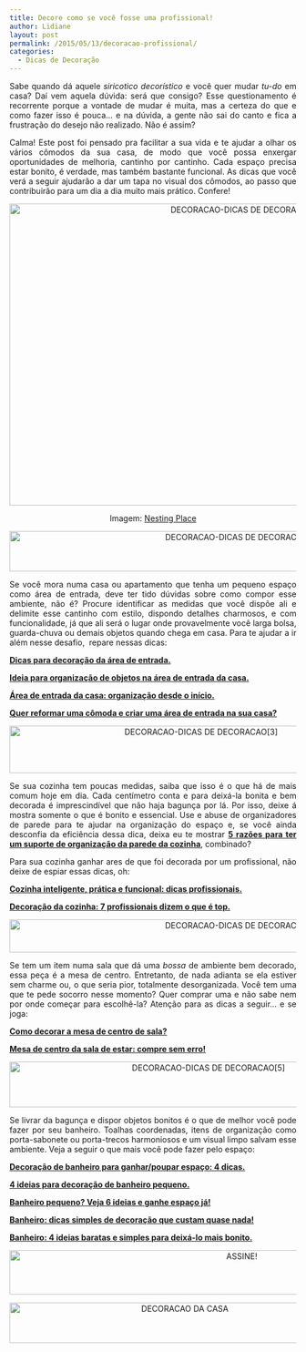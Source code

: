 ```yaml
---
title: Decore como se você fosse uma profissional!
author: Lidiane
layout: post
permalink: /2015/05/13/decoracao-profissional/
categories:
  - Dicas de Decoração
---
```

<p align="justify">
  Sabe quando dá aquele <em>siricotico decorístico</em> e você quer mudar <em>tu-do</em> em casa? Daí vem aquela dúvida: será que consigo? Esse questionamento é recorrente porque a vontade de mudar é muita, mas a certeza do que e como fazer isso é pouca… e na dúvida, a gente não sai do canto e fica a frustração do desejo não realizado. Não é assim?
</p>

<p align="justify">
  Calma! Este post foi pensado pra facilitar a sua vida e te ajudar a olhar os vários cômodos da sua casa, de modo que você possa enxergar oportunidades de melhoria, cantinho por cantinho. Cada espaço precisa estar bonito, é verdade, mas também bastante funcional. As dicas que você verá a seguir ajudarão a dar um tapa no visual dos cômodos, ao passo que contribuirão para um dia a dia muito mais prático. Confere!
</p>

<p align="center">
  <a href="https://www.trololodemulher.com.br/2015/05/DECORACAO-DICAS-DE-DECORACAO.jpg"><img class="alignnone size-full wp-image-10911" src="https://www.trololodemulher.com.br/2015/05/DECORACAO-DICAS-DE-DECORACAO.jpg" alt="DECORACAO-DICAS DE DECORACAO" width="800" height="530" /></a>
</p>

<p align="center">
  Imagem: <a href="http://www.thenester.com/" target="_blank" rel="noopener noreferrer">Nesting Place</a>
</p>

<p align="center">
  <a href="https://www.trololodemulher.com.br/2015/05/DECORACAO-DICAS-DE-DECORACAO2.jpg"><img class="alignnone size-full wp-image-10912" src="https://www.trololodemulher.com.br/2015/05/DECORACAO-DICAS-DE-DECORACAO2.jpg" alt="DECORACAO-DICAS DE DECORACAO[2]" width="800" height="71" /></a>
</p>

<p style="text-align: justify;" align="center">
  Se você mora numa casa ou apartamento que tenha um pequeno espaço como área de entrada, deve ter tido dúvidas sobre como compor esse ambiente, não é? Procure identificar as medidas que você dispõe ali e delimite esse cantinho com estilo, dispondo detalhes charmosos, e com funcionalidade, já que ali será o lugar onde provavelmente você larga bolsa, guarda-chuva ou demais objetos quando chega em casa. Para te ajudar a ir além nesse desafio,  repare nessas dicas:
</p>

<p align="justify">
  <a href="http://www.trololodemulher.com.br/2009/02/16/area-de-entrada/" target="_blank" rel="noopener noreferrer"><strong>Dicas para decoração da área de entrada.</strong></a>
</p>

<p align="justify">
  <a href="http://www.trololodemulher.com.br/2009/01/17/organizacao-area-entrada/" target="_blank" rel="noopener noreferrer"><strong>Ideia para organização de objetos na área de entrada da casa.</strong></a>
</p>

<p align="justify">
  <a href="http://www.decoracaodacasa.com/area-de-entrada-da-casa/" target="_blank" rel="noopener noreferrer"><strong>Área de entrada da casa: organização desde o início.</strong></a>
</p>

<p align="justify">
  <a href="http://www.decoracaodacasa.com/comoda-hall-de-entrada/" target="_blank" rel="noopener noreferrer"><strong>Quer reformar uma cômoda e criar uma área de entrada na sua casa?</strong></a>
</p>

<p align="center">
  <a href="https://www.trololodemulher.com.br/2015/05/DECORACAO-DICAS-DE-DECORACAO3.png"><img class="alignnone size-full wp-image-10913" src="https://www.trololodemulher.com.br/2015/05/DECORACAO-DICAS-DE-DECORACAO3.png" alt="DECORACAO-DICAS DE DECORACAO[3]" width="657" height="83" /></a>
</p>

<p align="justify">
  Se sua cozinha tem poucas medidas, saiba que isso é o que há de mais comum hoje em dia. Cada centímetro conta e para deixá-la bonita e bem decorada é imprescindível que não haja bagunça por lá. Por isso, deixe á mostra somente o que é bonito e essencial. Use e abuse de organizadores de parede para te ajudar na organização do espaço e, se você ainda desconfia da eficiência dessa dica, deixa eu te mostrar <a href="http://www.trololodemulher.com.br/2012/07/27/suporte-organizacao-cozinha/" target="_blank" rel="noopener noreferrer"><strong>5 razões para ter um suporte de organização da parede da cozinha</strong></a>, combinado?
</p>

<p align="justify">
  Para sua cozinha ganhar ares de que foi decorada por um profissional, não deixe de espiar essas dicas, oh:
</p>

<p align="justify">
  <a href="http://www.decoracaodacasa.com/cozinha-decoracao-dicas/" target="_blank" rel="noopener noreferrer"><strong>Cozinha inteligente, prática e funcional: dicas profissionais.</strong></a>
</p>

<p align="justify">
  <a href="http://www.decoracaodacasa.com/decoracao-da-cozinha-2/" target="_blank" rel="noopener noreferrer"><strong>Decoração da cozinha: 7 profissionais dizem o que é top.</strong></a>
</p>

<p align="center">
  <a href="https://www.trololodemulher.com.br/2015/05/DECORACAO-DICAS-DE-DECORACAO4.jpg"><img class="alignnone size-full wp-image-10914" src="https://www.trololodemulher.com.br/2015/05/DECORACAO-DICAS-DE-DECORACAO4.jpg" alt="DECORACAO-DICAS DE DECORACAO[4]" width="800" height="58" /></a>
</p>

<p align="justify">
  Se tem um item numa sala que dá uma <em>bossa</em> de ambiente bem decorado, essa peça é a mesa de centro. Entretanto, de nada adianta se ela estiver sem charme ou, o que seria pior, totalmente desorganizada. Você tem uma que te pede socorro nesse momento? Quer comprar uma e não sabe nem por onde começar para escolhê-la? Atenção para as dicas a seguir… e se joga:
</p>

<p align="justify">
  <a href="http://www.trololodemulher.com.br/2009/02/10/como-decorar-mesa-centro-sala/" target="_blank" rel="noopener noreferrer"><strong>Como decorar a mesa de centro de sala?</strong></a>
</p>

<p align="justify">
  <a href="http://www.decoracaodacasa.com/mesa-centro-sala-estar/" target="_blank" rel="noopener noreferrer"><strong>Mesa de centro da sala de estar: compre sem erro!</strong></a>
</p>

<p align="center">
  <a href="https://www.trololodemulher.com.br/2015/05/DECORACAO-DICAS-DE-DECORACAO5.png"><img class="alignnone size-full wp-image-10915" src="https://www.trololodemulher.com.br/2015/05/DECORACAO-DICAS-DE-DECORACAO5.png" alt="DECORACAO-DICAS DE DECORACAO[5]" width="683" height="80" /></a>
</p>

<p align="justify">
  Se livrar da bagunça e dispor objetos bonitos é o que de melhor você pode fazer por seu banheiro. Toalhas coordenadas, itens de organização como porta-sabonete ou porta-trecos harmoniosos e um visual limpo salvam esse ambiente. Veja a seguir o que mais você pode fazer pelo espaço:
</p>

<p align="justify">
  <a href="http://www.trololodemulher.com.br/2013/09/02/decoracao-banheiro-pequeno-2/" target="_blank" rel="noopener noreferrer"><strong>Decoração de banheiro para ganhar/poupar espaço: 4 dicas.</strong></a>
</p>

<p align="justify">
  <a href="http://www.trololodemulher.com.br/2011/10/05/decoracao-banheiro-pequeno/" target="_blank" rel="noopener noreferrer"><strong>4 ideias para decoração de banheiro pequeno.</strong></a>
</p>

<p align="justify">
  <a href="http://www.decoracaodacasa.com/banheiro-pequeno/" target="_blank" rel="noopener noreferrer"><strong>Banheiro pequeno? Veja 6 ideias e ganhe espaço já!</strong></a>
</p>

<p align="justify">
  <a href="http://www.decoracaodacasa.com/banheiro-de-decoracao/" target="_blank" rel="noopener noreferrer"><strong>Banheiro: dicas simples de decoração que custam quase nada!</strong></a>
</p>

<p align="justify">
  <a href="http://www.decoracaodacasa.com/banheiro-decoracao/" target="_blank" rel="noopener noreferrer"><strong>Banheiro: 4 ideias baratas e simples para deixá-lo mais bonito.</strong></a>
</p>

<p align="center">
  <a href="http://feedburner.google.com/fb/a/mailverify?uri=blogbichafemea&loc=pt_BR" target="_blank" rel="noopener noreferrer"><img class="alignnone size-full wp-image-10439" src="https://www.trololodemulher.com.br/2014/09/ASSINE.png" alt="ASSINE!" width="800" height="78" /></a>
</p>

<p align="center">
  <a href="http://www.decoracaodacasa.com/" target="_blank" rel="noopener noreferrer"><img class="alignnone size-full wp-image-10262" src="https://www.trololodemulher.com.br/2014/07/DECORACAO-DA-CASA.png" alt="DECORACAO DA CASA" width="600" height="71" /></a>
</p>

<p align="justify">